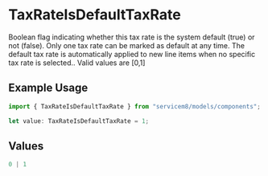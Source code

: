 # TaxRateIsDefaultTaxRate

Boolean flag indicating whether this tax rate is the system default (true) or not (false). Only one tax rate can be marked as default at any time. The default tax rate is automatically applied to new line items when no specific tax rate is selected..  Valid values are [0,1]

## Example Usage

```typescript
import { TaxRateIsDefaultTaxRate } from "servicem8/models/components";

let value: TaxRateIsDefaultTaxRate = 1;
```

## Values

```typescript
0 | 1
```